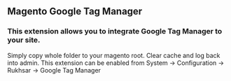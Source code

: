 ## Magento Google Tag Manager      
### This extension allows you to integrate Google Tag Manager to your site.

Simply copy whole folder to your magento root. Clear cache and log back into admin. 
This extension can be enabled from System -> Configuration -> Rukhsar -> Google Tag Manager
